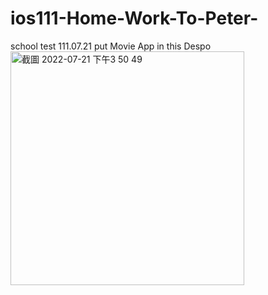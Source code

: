 # ios111-Home-Work-To-Peter-
school test
111.07.21 put Movie App in this Despo
<img width="374" alt="截圖 2022-07-21 下午3 50 49" src="https://user-images.githubusercontent.com/108114561/180163319-0a714cb7-8153-4e99-af46-680730172239.png">

